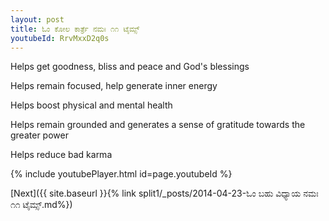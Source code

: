 ```yaml
---
layout: post
title: ಓಂ ಕೋಲ ಕಾರ್ತ್ರೆ ನಮಃ ೧೧ ಟೈಮ್ಸ್
youtubeId: RrvMxxD2q0s
---
```

 
 
Helps get goodness, bliss and peace and God's blessings
 
Helps remain focused, help generate inner energy 
 
Helps boost physical and mental health 
 
Helps remain grounded and generates a sense of gratitude towards the greater power 
 
Helps reduce bad karma
 
 
 
 


{% include youtubePlayer.html id=page.youtubeId %}
 
[Next]({{ site.baseurl }}{% link  split1/_posts/2014-04-23-ಓಂ ಬಹು ವಿಧ್ಯಾಯ ನಮಃ ೧೧ ಟೈಮ್ಸ್.md%})
 
